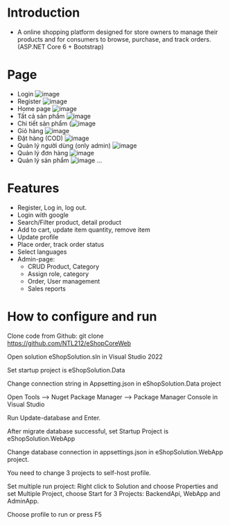 
# **Introduction**
-  A online shopping platform designed for store owners to manage their products and for 
consumers to browse, purchase, and track orders. (ASP.NET Core 6 + Bootstrap)
# **Page**
- Login ![image](https://github.com/user-attachments/assets/740469d4-2533-4634-80c1-c78bf5fae823)
- Register ![image](https://github.com/user-attachments/assets/6899654a-e4db-4c2b-b7bf-6a3ee1bb9b3a)
- Home page ![image](https://github.com/user-attachments/assets/421b198f-f233-4870-904c-547378f66c17)
- Tất cả sản phẩm ![image](https://github.com/user-attachments/assets/0ae2cc89-7771-4d1d-90e5-ec9dcd3460ce)
- Chi tiết sản phẩm (![image](https://github.com/user-attachments/assets/41f965bf-841a-491d-aab2-512e7e847ffb)
- Giỏ hàng ![image](https://github.com/user-attachments/assets/92952d57-22fa-43ae-9a40-bddff34333eb)
- Đặt hàng (COD) ![image](https://github.com/user-attachments/assets/96ff3cdd-b91b-4023-bad8-7c81559be481)
- Quản lý người dùng (only admin) ![image](https://github.com/user-attachments/assets/45de596e-049a-416f-9981-447894e2fa24)
- Quản lý đơn hàng ![image](https://github.com/user-attachments/assets/66696d50-d72d-4de9-84c8-e5be78c1762f)
- Quản lý sản phẩm ![image](https://github.com/user-attachments/assets/b64a099c-82fb-44b9-85cb-fe9e838ad266)
...
# **Features**
-   Register, Log in, log out.
-   Login with google
-   Search/Filter product, detail product
-   Add to cart, update item quantity, remove item
-   Update profile
-   Place order, track order status
-   Select languages
-   Admin-page:
    -   CRUD Product, Category
    -   Assign role, category
    -   Order, User management
    -   Sales reports
      
# **How to configure and run**

  Clone code from Github: git clone https://github.com/NTL212/eShopCoreWeb

  Open solution eShopSolution.sln in Visual Studio 2022

  Set startup project is eShopSolution.Data

  Change connection string in Appsetting.json in eShopSolution.Data project

  Open Tools --> Nuget Package Manager --> Package Manager Console in Visual Studio

  Run Update-database and Enter.

  After migrate database successful, set Startup Project is eShopSolution.WebApp

  Change database connection in appsettings.json in eShopSolution.WebApp project.

  You need to change 3 projects to self-host profile.

  Set multiple run project: Right click to Solution and choose Properties and set Multiple Project, choose Start for 3 Projects: BackendApi, WebApp and AdminApp.

  Choose profile to run or press F5
